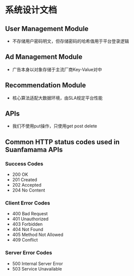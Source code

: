 # 系统设计文档
## User Management Module
* 不存储用户密码明文，但存储密码的哈希值用于平台登录逻辑

## Ad Management Module
* 广告本身以对象存储于主流厂商Key-Value对中

## Recommendation Module
* 核心算法适配大数据环境，由SLA规定平台性能

## APIs
* 我们不使用put操作，只使用get post delete

## Common HTTP status codes used in Suanfamama APIs
### Success Codes
* 200 OK
* 201 Created
* 202 Accepted
* 204 No Content
### Client Error Codes
* 400 Bad Request
* 401 Unauthorized
* 403 Forbidden
* 404 Not Found
* 405 Method Not Allowed
* 409 Conflict
### Server Error Codes
* 500 Internal Server Error
* 503 Service Unavailable
